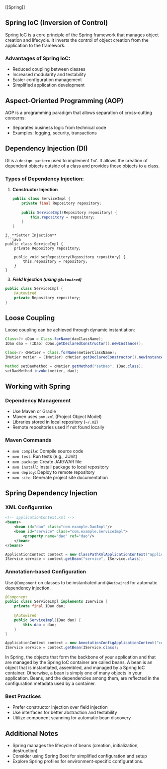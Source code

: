 [[Spring]]
## Spring IoC (Inversion of Control)

Spring IoC is a core principle of the Spring framework that manages object creation and lifecycle. It inverts the control of object creation from the application to the framework.

### Advantages of Spring IoC:
- Reduced coupling between classes
- Increased modularity and testability
- Easier configuration management
- Simplified application development

## Aspect-Oriented Programming (AOP)

AOP is a programming paradigm that allows separation of cross-cutting concerns:
- Separates business logic from technical code
- Examples: logging, security, transactions

## Dependency Injection (DI)

DI is a `design pattern` used to implement `IoC`. It allows the creation of dependent objects outside of a class and provides those objects to a class.

### Types of Dependency Injection:

1. **Constructor Injection**
   ```java
   public class ServiceImpl {
       private final Repository repository;
       
       public ServiceImpl(Repository repository) {
           this.repository = repository;
       }
   }
```
2. **Setter Injection**
```java
public class ServiceImpl {
    private Repository repository;
    
    public void setRepository(Repository repository) {
        this.repository = repository;
    }
}
```
3. ***Field Injection (using `@Autowired`)*** 
```java
public class ServiceImpl {
    @Autowired
    private Repository repository;
}
```

## Loose Coupling

Loose coupling can be achieved through dynamic instantiation:
```java 
Class<?> cDao = Class.forName(daoClassName);
IDao dao = (IDao) cDao.getDeclaredConstructor().newInstance();

Class<?> cMetier = Class.forName(metierClassName);
IMetier metier = (IMetier) cMetier.getDeclaredConstructor().newInstance();

Method setDaoMethod = cMetier.getMethod("setDao", IDao.class);
setDaoMethod.invoke(metier, dao);
```

## Working with Spring

### Dependency Management

- Use Maven or Gradle
- Maven uses `pom.xml` (Project Object Model)
- Libraries stored in local repository (`~/.m2`)
- Remote repositories used if not found locally
### Maven Commands

- `mvn compile`: Compile source code
- `mvn test`: Run tests (e.g., JUnit)
- `mvn package`: Create JAR/WAR file
- `mvn install`: Install package to local repository
- `mvn deploy`: Deploy to remote repository
- `mvn site`: Generate project site documentation

## Spring Dependency Injection

### XML Configuration
```xml
<!-- applicationContext.xml -->
<beans>
    <bean id="dao" class="com.example.DaoImpl"/>
    <bean id="service" class="com.example.ServiceImpl">
        <property name="dao" ref="dao"/>
    </bean>
</beans>
```


```java
ApplicationContext context = new ClassPathXmlApplicationContext("applicationContext.xml");
IService service = context.getBean("service", IService.class);
```
### Annotation-based Configuration

Use `@Component` on classes to be instantiated and `@Autowired` for automatic dependency injection.

```java
@Component
public class ServiceImpl implements IService {
    private final IDao dao;
    
    @Autowired
    public ServiceImpl(IDao dao) {
        this.dao = dao;
    }
}
```

```java
ApplicationContext context = new AnnotationConfigApplicationContext("com.example");
IService service = context.getBean(IService.class);
```


In Spring, the objects that form the backbone of your application and that are managed by the Spring IoC container are called beans. A bean is an object that is instantiated, assembled, and managed by a Spring IoC container. Otherwise, a bean is simply one of many objects in your application. Beans, and the dependencies among them, are reflected in the configuration metadata used by a container.



### Best Practices

- Prefer constructor injection over field injection
- Use interfaces for better abstraction and testability
- Utilize component scanning for automatic bean discovery

## Additional Notes

- Spring manages the lifecycle of beans (creation, initialization, destruction)
- Consider using Spring Boot for simplified configuration and setup
- Explore Spring profiles for environment-specific configurations.

